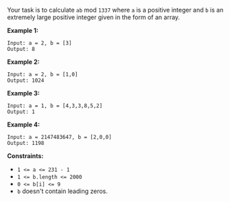 Your task is to calculate `ab` mod `1337` where `a` is a positive integer and
`b` is an extremely large positive integer given in the form of an array.



**Example 1:**

    
    
    Input: a = 2, b = [3]
    Output: 8
    

**Example 2:**

    
    
    Input: a = 2, b = [1,0]
    Output: 1024
    

**Example 3:**

    
    
    Input: a = 1, b = [4,3,3,8,5,2]
    Output: 1
    

**Example 4:**

    
    
    Input: a = 2147483647, b = [2,0,0]
    Output: 1198
    



**Constraints:**

  * `1 <= a <= 231 - 1`
  * `1 <= b.length <= 2000`
  * `0 <= b[i] <= 9`
  * `b` doesn't contain leading zeros.

